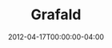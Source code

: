---
title: "Grafald"
type: "manual-list"
date: 2012-04-17T00:00:00-04:00
draft: false
caption: "GRAFALD GRAFALD GRAFALD GRAFALD GRAFALD GRAFALD GRAFALD GRAFALD GRAFALD GRAFALD GRAFALD GRAFALD GRAFALD GRAFALD GRAFALD GRAFALD GRAFALD GRAFALD GRAFALD GRAFALD GRAFALD GRAFALD GRAFALD GRAFALD GRAFALD GRAFALD GRAFALD GRAFALD GRAFALD GRAFALD GRAFALD GRAFALD GRAFALD GRAFALD GRAFALD GRAFALD GRAFALD GRAFALD GRAFALD GRAFALD GRAFALD GRAFALD GRAFALD GRAFALD GRAFALD GRAFALD GRAFALD GRAFALD"
caption_mainpage: ""
thumbnail: "grafald/img/grafald.png"
thumbnail_alt: "READING IS REQUIRED BY HOLY GRAFALD LAW"
categories: ["Projects"]
manual_links:
    - projects/grafald/2012
    - projects/grafald/2013
    - projects/grafald/2014
    - projects/grafald/2015
    - projects/grafald/2016
    - projects/grafald/2017
    - projects/grafald/2018
    - projects/grafald/2019
    - projects/grafald/2020
---